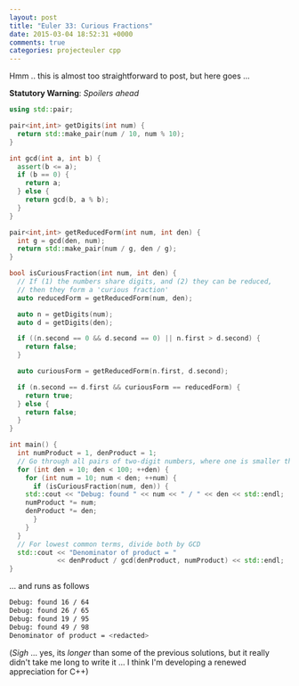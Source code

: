 ```yaml
---
layout: post
title: "Euler 33: Curious Fractions"
date: 2015-03-04 18:52:31 +0000
comments: true
categories: projecteuler cpp
---
```


Hmm .. this is almost too straightforward to post, but here goes ...

**Statutory Warning**: _Spoilers ahead_

```c++
using std::pair;

pair<int,int> getDigits(int num) {
  return std::make_pair(num / 10, num % 10);
}

int gcd(int a, int b) {
  assert(b <= a);
  if (b == 0) {
    return a;
  } else {
    return gcd(b, a % b);
  }
}

pair<int,int> getReducedForm(int num, int den) {
  int g = gcd(den, num);
  return std::make_pair(num / g, den / g);
}

bool isCuriousFraction(int num, int den) {
  // If (1) the numbers share digits, and (2) they can be reduced,
  // then they form a 'curious fraction'
  auto reducedForm = getReducedForm(num, den);

  auto n = getDigits(num);
  auto d = getDigits(den);

  if ((n.second == 0 && d.second == 0) || n.first > d.second) {
    return false;
  }

  auto curiousForm = getReducedForm(n.first, d.second);

  if (n.second == d.first && curiousForm == reducedForm) {
    return true;
  } else {
    return false;
  }
}

int main() {
  int numProduct = 1, denProduct = 1;
  // Go through all pairs of two-digit numbers, where one is smaller than the other.
  for (int den = 10; den < 100; ++den) {
    for (int num = 10; num < den; ++num) {
      if (isCuriousFraction(num, den)) {
	std::cout << "Debug: found " << num << " / " << den << std::endl;
	numProduct *= num;
	denProduct *= den;
      }
    }
  }
  // For lowest common terms, divide both by GCD
  std::cout << "Denominator of product = "
            << denProduct / gcd(denProduct, numProduct) << std::endl;
}
```

... and runs as follows

```sh
Debug: found 16 / 64
Debug: found 26 / 65
Debug: found 19 / 95
Debug: found 49 / 98
Denominator of product = <redacted>
```

(_Sigh_ ... yes, its _longer_ than some of the previous solutions, but it really didn't take me long to write it ... I think I'm developing a renewed appreciation for C++)
